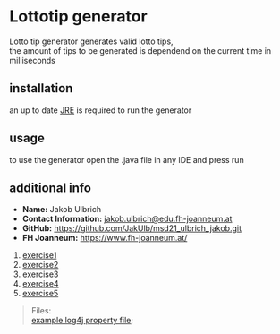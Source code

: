 # Lottotip generator
Lotto tip generator generates valid lotto tips,\
the amount of tips to be generated is dependend on the current time in milliseconds
## installation
an up to date [JRE](https://docs.oracle.com/goldengate/1212/gg-winux/GDRAD/java.htm) is required to run the generator
## usage
to use the generator open the .java file in any IDE and press run
## additional info
* **Name:** Jakob Ulbrich
* **Contact Information:** jakob.ulbrich@edu.fh-joanneum.at
* **GitHub:** https://github.com/JakUlb/msd21_ulbrich_jakob.git
* **FH Joanneum:** https://www.fh-joanneum.at/

1. [exercise1](exercise1.md)
2. [exercise2](exercise2.md)
3. [exercise3](exercise3.md)
4. [exercise4](exercise4.md)
5. [exercise5](exercise5.md)


>Files:<br>
> [example log4j property file](src/main/resources/log4j2.xml);